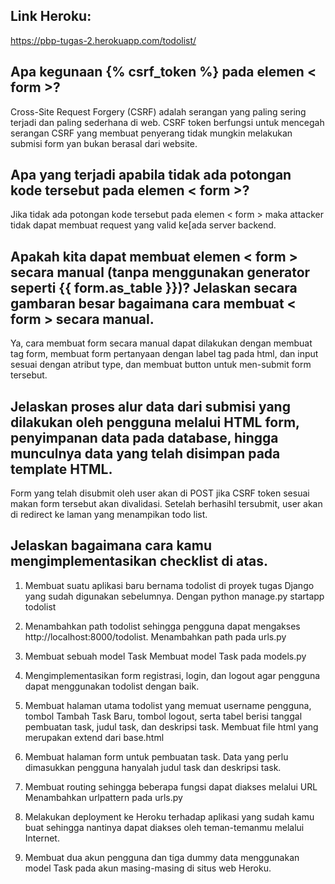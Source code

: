 ## Link Heroku:
https://pbp-tugas-2.herokuapp.com/todolist/

## Apa kegunaan {% csrf_token %} pada elemen < form >? 
Cross-Site Request Forgery (CSRF) adalah serangan yang paling sering terjadi dan paling sederhana di web. CSRF token berfungsi untuk mencegah serangan CSRF yang membuat penyerang tidak mungkin melakukan submisi form yan bukan berasal dari website.

## Apa yang terjadi apabila tidak ada potongan kode tersebut pada elemen < form >?
Jika tidak ada potongan kode tersebut pada elemen < form > maka attacker tidak dapat membuat request yang valid ke[ada server backend.

## Apakah kita dapat membuat elemen < form > secara manual (tanpa menggunakan generator seperti {{ form.as_table }})? Jelaskan secara gambaran besar bagaimana cara membuat < form > secara manual.
Ya, cara membuat form secara manual dapat dilakukan dengan membuat tag form, membuat form pertanyaan dengan label tag pada html, dan input sesuai dengan atribut type, dan membuat button untuk men-submit form tersebut.

## Jelaskan proses alur data dari submisi yang dilakukan oleh pengguna melalui HTML form, penyimpanan data pada database, hingga munculnya data yang telah disimpan pada template HTML.
Form yang telah disubmit oleh user akan di POST jika CSRF token sesuai makan form tersebut akan divalidasi. Setelah berhasihl tersubmit, user akan di redirect ke laman yang menampikan todo list.

## Jelaskan bagaimana cara kamu mengimplementasikan checklist di atas.

1. Membuat suatu aplikasi baru bernama todolist di proyek tugas Django yang sudah digunakan sebelumnya.
Dengan python manage.py startapp todolist

2. Menambahkan path todolist sehingga pengguna dapat mengakses http://localhost:8000/todolist.
Menambahkan path pada urls.py

3. Membuat sebuah model Task
Membuat model Task pada models.py

4. Mengimplementasikan form registrasi, login, dan logout agar pengguna dapat menggunakan todolist dengan baik.

5. Membuat halaman utama todolist yang memuat username pengguna, tombol Tambah Task Baru, tombol logout, serta tabel berisi tanggal pembuatan task, judul task, dan deskripsi task.
Membuat file html yang merupakan extend dari base.html

6. Membuat halaman form untuk pembuatan task. Data yang perlu dimasukkan pengguna hanyalah judul task dan deskripsi task.

7. Membuat routing sehingga beberapa fungsi dapat diakses melalui URL
Menambahkan urlpattern pada urls.py 

8. Melakukan deployment ke Heroku terhadap aplikasi yang sudah kamu buat sehingga nantinya dapat diakses oleh teman-temanmu melalui Internet.


9. Membuat dua akun pengguna dan tiga dummy data menggunakan model Task pada akun masing-masing di situs web Heroku.